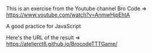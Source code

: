 This is an exercise from the Youtube channel Bro Code => https://www.youtube.com/watch?v=AnmwHjpEhtA

A good practice for JavaScript

Here's the URL of the result => https://atelierct6.github.io/BrocodeTTTGame/
